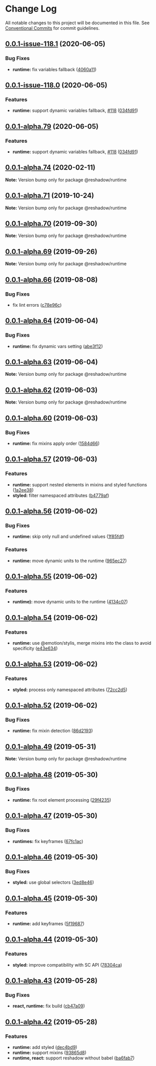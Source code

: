# Change Log

All notable changes to this project will be documented in this file.
See [Conventional Commits](https://conventionalcommits.org) for commit guidelines.

## [0.0.1-issue-118.1](https://github.com/lttb/reshadow/compare/v0.0.1-issue-118.0...v0.0.1-issue-118.1) (2020-06-05)


### Bug Fixes

* **runtime:** fix variables fallback ([4060a11](https://github.com/lttb/reshadow/commit/4060a11bc2c247fc75c2718d657f220bf576e039))





## [0.0.1-issue-118.0](https://github.com/lttb/reshadow/compare/v0.0.1-alpha.78...v0.0.1-issue-118.0) (2020-06-05)


### Features

* **runtime:** support dynamic variables fallback, [#118](https://github.com/lttb/reshadow/issues/118) ([034fd91](https://github.com/lttb/reshadow/commit/034fd911bcbdb479d33bf3955360bb5924f21e58))





## [0.0.1-alpha.79](https://github.com/lttb/reshadow/compare/v0.0.1-alpha.78...v0.0.1-alpha.79) (2020-06-05)


### Features

* **runtime:** support dynamic variables fallback, [#118](https://github.com/lttb/reshadow/issues/118) ([034fd91](https://github.com/lttb/reshadow/commit/034fd911bcbdb479d33bf3955360bb5924f21e58))





## [0.0.1-alpha.74](https://github.com/lttb/reshadow/compare/v0.0.1-alpha.73...v0.0.1-alpha.74) (2020-02-11)

**Note:** Version bump only for package @reshadow/runtime





## [0.0.1-alpha.71](https://github.com/lttb/reshadow/compare/v0.0.1-alpha.70...v0.0.1-alpha.71) (2019-10-24)

**Note:** Version bump only for package @reshadow/runtime





## [0.0.1-alpha.70](https://github.com/lttb/reshadow/compare/v0.0.1-alpha.69...v0.0.1-alpha.70) (2019-09-30)

**Note:** Version bump only for package @reshadow/runtime





## [0.0.1-alpha.69](https://github.com/lttb/reshadow/compare/v0.0.1-alpha.68...v0.0.1-alpha.69) (2019-09-26)

**Note:** Version bump only for package @reshadow/runtime





## [0.0.1-alpha.66](https://github.com/lttb/reshadow/compare/v0.0.1-alpha.65...v0.0.1-alpha.66) (2019-08-08)


### Bug Fixes

* fix lint errors ([c78e96c](https://github.com/lttb/reshadow/commit/c78e96c))





## [0.0.1-alpha.64](https://github.com/lttb/reshadow/compare/v0.0.1-alpha.63...v0.0.1-alpha.64) (2019-06-04)


### Bug Fixes

* **runtime:** fix dynamic vars setting ([abe3f12](https://github.com/lttb/reshadow/commit/abe3f12))





## [0.0.1-alpha.63](https://github.com/lttb/reshadow/compare/v0.0.1-alpha.62...v0.0.1-alpha.63) (2019-06-04)

**Note:** Version bump only for package @reshadow/runtime





## [0.0.1-alpha.62](https://github.com/lttb/reshadow/compare/v0.0.1-alpha.61...v0.0.1-alpha.62) (2019-06-03)

**Note:** Version bump only for package @reshadow/runtime





## [0.0.1-alpha.60](https://github.com/lttb/reshadow/compare/v0.0.1-alpha.59...v0.0.1-alpha.60) (2019-06-03)


### Bug Fixes

* **runtime:** fix mixins apply order ([1584d66](https://github.com/lttb/reshadow/commit/1584d66))





## [0.0.1-alpha.57](https://github.com/lttb/reshadow/compare/v0.0.1-alpha.56...v0.0.1-alpha.57) (2019-06-03)


### Features

* **runtime:** support nested elements in mixins and styled functions ([1a2ee38](https://github.com/lttb/reshadow/commit/1a2ee38))
* **styled:** filter namespaced attributes ([b4779af](https://github.com/lttb/reshadow/commit/b4779af))





## [0.0.1-alpha.56](https://github.com/lttb/reshadow/compare/v0.0.1-alpha.54...v0.0.1-alpha.56) (2019-06-02)


### Bug Fixes

* **runtime:** skip only null and undefined values ([1f85fdf](https://github.com/lttb/reshadow/commit/1f85fdf))


### Features

* **runtime:** move dynamic units to the runtime ([965ec27](https://github.com/lttb/reshadow/commit/965ec27))





## [0.0.1-alpha.55](https://github.com/lttb/reshadow/compare/v0.0.1-alpha.54...v0.0.1-alpha.55) (2019-06-02)


### Features

* **runtime):** move dynamic units to the runtime ([4134c07](https://github.com/lttb/reshadow/commit/4134c07))





## [0.0.1-alpha.54](https://github.com/lttb/reshadow/compare/v0.0.1-alpha.53...v0.0.1-alpha.54) (2019-06-02)


### Features

* **runtime:** use @emotion/stylis, merge mixins into the class to avoid specificity ([e43e634](https://github.com/lttb/reshadow/commit/e43e634))





## [0.0.1-alpha.53](https://github.com/lttb/reshadow/compare/v0.0.1-alpha.52...v0.0.1-alpha.53) (2019-06-02)


### Features

* **styled:** process only namespaced attributes ([72cc2d5](https://github.com/lttb/reshadow/commit/72cc2d5))





## [0.0.1-alpha.52](https://github.com/lttb/reshadow/compare/v0.0.1-alpha.51...v0.0.1-alpha.52) (2019-06-02)


### Bug Fixes

* **runtime:** fix mixin detection ([86d2193](https://github.com/lttb/reshadow/commit/86d2193))





## [0.0.1-alpha.49](https://github.com/lttb/reshadow/compare/v0.0.1-alpha.48...v0.0.1-alpha.49) (2019-05-31)

**Note:** Version bump only for package @reshadow/runtime





## [0.0.1-alpha.48](https://github.com/lttb/reshadow/compare/v0.0.1-alpha.47...v0.0.1-alpha.48) (2019-05-30)


### Bug Fixes

* **runtime:** fix root element processing ([29f4235](https://github.com/lttb/reshadow/commit/29f4235))





## [0.0.1-alpha.47](https://github.com/lttb/reshadow/compare/v0.0.1-alpha.46...v0.0.1-alpha.47) (2019-05-30)


### Bug Fixes

* **runtimes:** fix keyframes ([67fc1ac](https://github.com/lttb/reshadow/commit/67fc1ac))





## [0.0.1-alpha.46](https://github.com/lttb/reshadow/compare/v0.0.1-alpha.45...v0.0.1-alpha.46) (2019-05-30)


### Bug Fixes

* **styled:** use global selectors ([3ed8e46](https://github.com/lttb/reshadow/commit/3ed8e46))





## [0.0.1-alpha.45](https://github.com/lttb/reshadow/compare/v0.0.1-alpha.44...v0.0.1-alpha.45) (2019-05-30)


### Features

* **runtime:** add keyframes ([5f19687](https://github.com/lttb/reshadow/commit/5f19687))





## [0.0.1-alpha.44](https://github.com/lttb/reshadow/compare/v0.0.1-alpha.43...v0.0.1-alpha.44) (2019-05-30)


### Features

* **styled:** improve compatibility with SC API ([78304ca](https://github.com/lttb/reshadow/commit/78304ca))





## [0.0.1-alpha.43](https://github.com/lttb/reshadow/compare/v0.0.1-alpha.42...v0.0.1-alpha.43) (2019-05-28)


### Bug Fixes

* **react, runtime:** fix build ([cb47a09](https://github.com/lttb/reshadow/commit/cb47a09))





## [0.0.1-alpha.42](https://github.com/lttb/reshadow/compare/v0.0.1-alpha.41...v0.0.1-alpha.42) (2019-05-28)


### Features

* **runtime:** add styled ([dec4bd9](https://github.com/lttb/reshadow/commit/dec4bd9))
* **runtime:** support mixins ([93865d8](https://github.com/lttb/reshadow/commit/93865d8))
* **runtime, react:** support reshadow without babel ([ba6fab7](https://github.com/lttb/reshadow/commit/ba6fab7))
